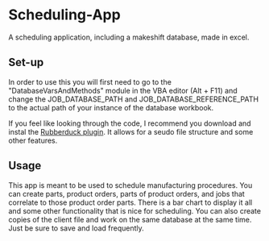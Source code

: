 # Scheduling-App
A scheduling application, including a makeshift database, made in excel.

## Set-up
In order to use this you will first need to go to the "DatabaseVarsAndMethods" module in the VBA editor (Alt + F11) and change the JOB_DATABASE_PATH and JOB_DATABASE_REFERENCE_PATH to the actual path of your instance of the database workbook.

If you feel like looking through the code, I recommend you download and instal the [Rubberduck plugin](https://rubberduckvba.com/). It allows for a seudo file structure and some other features.

## Usage
This app is meant to be used to schedule manufacturing procedures. You can create parts, product orders, parts of product orders, and jobs that correlate to those product order parts. There is a bar chart to display it all and some other functionality that is nice for scheduling. You can also create copies of the client file and work on the same database at the same time. Just be sure to save and load frequently.
